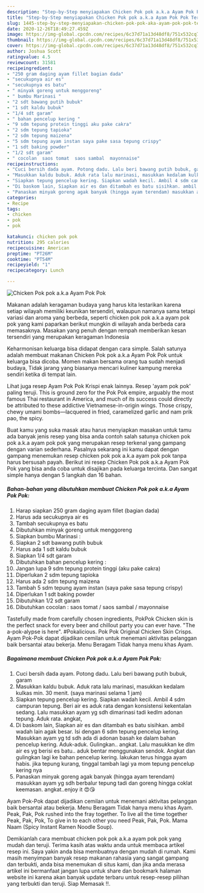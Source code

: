 ```yaml
---
description: "Step-by-Step menyiapakan Chicken Pok pok a.k.a Ayam Pok Pok Terbukti"
title: "Step-by-Step menyiapakan Chicken Pok pok a.k.a Ayam Pok Pok Terbukti"
slug: 1445-step-by-step-menyiapakan-chicken-pok-pok-aka-ayam-pok-pok-terbukti
date: 2020-12-26T18:49:27.459Z
image: https://img-global.cpcdn.com/recipes/6c37d71a13d48df8/751x532cq70/chicken-pok-pok-aka-ayam-pok-pok-foto-resep-utama.jpg
thumbnail: https://img-global.cpcdn.com/recipes/6c37d71a13d48df8/751x532cq70/chicken-pok-pok-aka-ayam-pok-pok-foto-resep-utama.jpg
cover: https://img-global.cpcdn.com/recipes/6c37d71a13d48df8/751x532cq70/chicken-pok-pok-aka-ayam-pok-pok-foto-resep-utama.jpg
author: Joshua Scott
ratingvalue: 4.5
reviewcount: 31581
recipeingredient:
- "250 gram daging ayam fillet bagian dada"
- "secukupnya air es"
- "secukupnya es batu"
- " minyak goreng untuk menggoreng"
- " bumbu Marinasi "
- "2 sdt bawang putih bubuk"
- "1 sdt kaldu bubuk"
- "1/4 sdt garam"
- " bahan pencelup kering "
- "9 sdm tepung protein tinggi aku pake cakra"
- "2 sdm tepung tapioka"
- "2 sdm tepung maizena"
- "5 sdm tepung ayam instan saya pake sasa tepung crispy"
- "1 sdt baking powder"
- "1/2 sdt garam"
- " cocolan  saos tomat  saos sambal  mayonnaise"
recipeinstructions:
- "Cuci bersih dada ayam. Potong dadu. Lalu beri bawang putih bubuk, garam"
- "Masukkan kaldu bubuk. Aduk rata lalu marinasi, masukkan kedalam kulkas min. 30 menit. (saya marinasi selama 1 jam)"
- "Siapkan tepung pencelup kering. Siapkan wadah kecil. Ambil 4 sdm campuran tepung. Beri air es aduk rata dengan konsistensi kekentalan sedang. Lalu masukkan ayam yg sdh dimarinasi tadi kedlm adonan tepung. Aduk rata. angkat,"
- "Di baskom lain, Siapkan air es dan ditambah es batu sisihkan. ambil wadah lain agak besar. Isi dengan 6 sdm tepung pencelup kering. Masukkan ayam yg td sdh ada di adonan basah ke dalam bahan pencelup kering. Aduk-aduk. Gulingkan.. angkat. Lalu masukkan ke dlm air es yg berisi es batu.. aduk bentar menggunakan sendok. Angkat dan gulingkan lagi ke bahan pencelup kering. lakukan terus hingga ayam habis. jika tepung kurang, tinggal tambah lagi ya mom tepung pencelup kering nya"
- "Panaskan minyak goreng agak banyak (hingga ayam terendam) masukkan ayam yg sdh berbalur tepung tadi dan goreng hingga coklat keemasan. angkat..enjoy it 😍😘"
categories:
- Recipe
tags:
- chicken
- pok
- pok

katakunci: chicken pok pok 
nutrition: 295 calories
recipecuisine: American
preptime: "PT26M"
cooktime: "PT54M"
recipeyield: "1"
recipecategory: Lunch

---
```



![Chicken Pok pok a.k.a Ayam Pok Pok](https://img-global.cpcdn.com/recipes/6c37d71a13d48df8/751x532cq70/chicken-pok-pok-aka-ayam-pok-pok-foto-resep-utama.jpg)

Makanan adalah keragaman budaya yang harus kita lestarikan karena setiap wilayah memiliki keunikan tersendiri, walaupun namanya sama tetapi variasi dan aroma yang berbeda, seperti chicken pok pok a.k.a ayam pok pok yang kami paparkan berikut mungkin di wilayah anda berbeda cara memasaknya. Masakan yang penuh dengan rempah memberikan kesan tersendiri yang merupakan keragaman Indonesia

Keharmonisan keluarga bisa didapat dengan cara simple. Salah satunya adalah membuat makanan Chicken Pok pok a.k.a Ayam Pok Pok untuk keluarga bisa dicoba. Momen makan bersama orang tua sudah menjadi budaya, Tidak jarang yang biasanya mencari kuliner kampung mereka sendiri ketika di tempat lain.

Lihat juga resep Ayam Pok Pok Krispi enak lainnya. Resep &#39;ayam pok pok&#39; paling teruji. This is ground zero for the Pok Pok empire, arguably the most famous Thai restaurant in America, and much of its success could directly be attributed to these addictive Vietnamese-in-origin wings. Those crispy, chewy umami bombs—lacquered in fried, caramelized garlic and nam prik pao, the spicy.

Buat kamu yang suka masak atau harus menyiapkan masakan untuk tamu ada banyak jenis resep yang bisa anda contoh salah satunya chicken pok pok a.k.a ayam pok pok yang merupakan resep terkenal yang gampang dengan varian sederhana. Pasalnya sekarang ini kamu dapat dengan gampang menemukan resep chicken pok pok a.k.a ayam pok pok tanpa harus bersusah payah.
Berikut ini resep Chicken Pok pok a.k.a Ayam Pok Pok yang bisa anda coba untuk disajikan pada keluarga tercinta. Dan sangat simple hanya dengan 5 langkah dan 16 bahan.


<!--inarticleads1-->

##### Bahan-bahan yang dibutuhkan membuat Chicken Pok pok a.k.a Ayam Pok Pok:

1. Harap siapkan 250 gram daging ayam fillet (bagian dada)
1. Harus ada secukupnya air es
1. Tambah secukupnya es batu
1. Dibutuhkan  minyak goreng untuk menggoreng
1. Siapkan  bumbu Marinasi :
1. Siapkan 2 sdt bawang putih bubuk
1. Harus ada 1 sdt kaldu bubuk
1. Siapkan 1/4 sdt garam
1. Dibutuhkan  bahan pencelup kering :
1. Jangan lupa 9 sdm tepung protein tinggi (aku pake cakra)
1. Diperlukan 2 sdm tepung tapioka
1. Harus ada 2 sdm tepung maizena
1. Tambah 5 sdm tepung ayam instan (saya pake sasa tepung crispy)
1. Diperlukan 1 sdt baking powder
1. Dibutuhkan 1/2 sdt garam
1. Dibutuhkan  cocolan : saos tomat / saos sambal / mayonnaise


Tastefully made from carefully chosen ingredients, PokPok Chicken skin is the perfect snack for every beer and chillout party you can ever have. &#34;The a-pok-alypse is here&#34;. #Pokalicious. Pok Pok Original Chicken Skin Crisps. Ayam Pok-Pok dapat dijadikan cemilan untuk menemani aktivitas pelanggan baik bersantai atau bekerja. Menu Beragam Tidak hanya menu khas Ayam. 

<!--inarticleads2-->

##### Bagaimana membuat  Chicken Pok pok a.k.a Ayam Pok Pok:

1. Cuci bersih dada ayam. Potong dadu. Lalu beri bawang putih bubuk, garam
1. Masukkan kaldu bubuk. Aduk rata lalu marinasi, masukkan kedalam kulkas min. 30 menit. (saya marinasi selama 1 jam)
1. Siapkan tepung pencelup kering. Siapkan wadah kecil. Ambil 4 sdm campuran tepung. Beri air es aduk rata dengan konsistensi kekentalan sedang. Lalu masukkan ayam yg sdh dimarinasi tadi kedlm adonan tepung. Aduk rata. angkat,
1. Di baskom lain, Siapkan air es dan ditambah es batu sisihkan. ambil wadah lain agak besar. Isi dengan 6 sdm tepung pencelup kering. Masukkan ayam yg td sdh ada di adonan basah ke dalam bahan pencelup kering. Aduk-aduk. Gulingkan.. angkat. Lalu masukkan ke dlm air es yg berisi es batu.. aduk bentar menggunakan sendok. Angkat dan gulingkan lagi ke bahan pencelup kering. lakukan terus hingga ayam habis. jika tepung kurang, tinggal tambah lagi ya mom tepung pencelup kering nya
1. Panaskan minyak goreng agak banyak (hingga ayam terendam) masukkan ayam yg sdh berbalur tepung tadi dan goreng hingga coklat keemasan. angkat..enjoy it 😍😘


Ayam Pok-Pok dapat dijadikan cemilan untuk menemani aktivitas pelanggan baik bersantai atau bekerja. Menu Beragam Tidak hanya menu khas Ayam. Peak, Pak, Pok rushed into the fray together. To live all the time together Peak, Pak, Pok, To give in to each other you need Peak, Pak, Pok. Mama Naam (Spicy Instant Ramen Noodle Soup). 

Demikianlah cara membuat chicken pok pok a.k.a ayam pok pok yang mudah dan teruji. Terima kasih atas waktu anda untuk membaca artikel resep ini. Saya yakin anda bisa membuatnya dengan mudah di rumah. Kami masih menyimpan banyak resep makanan rahasia yang sangat gampang dan terbukti, anda bisa menemukan di situs kami, dan jika anda merasa artikel ini bermanfaat jangan lupa untuk share dan bookmark halaman website ini karena akan banyak update terbaru untuk resep-resep pilihan yang terbukti dan teruji. Siap Memasak !!. 
